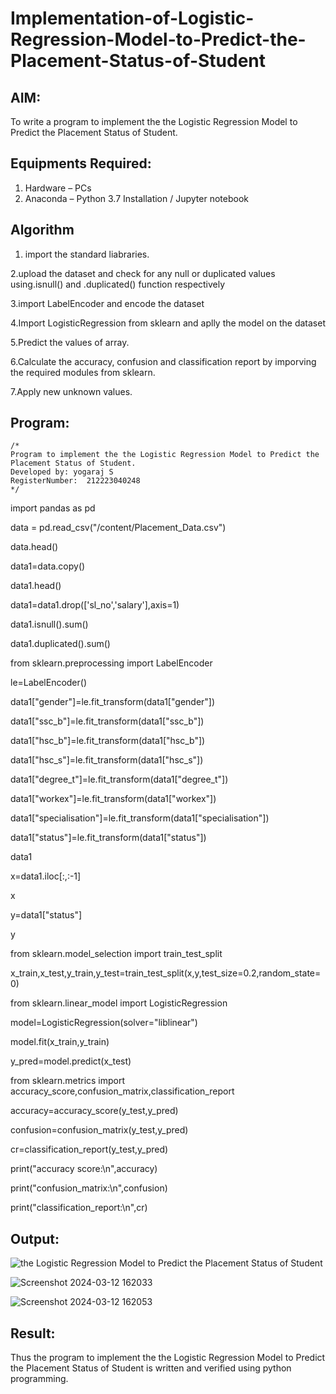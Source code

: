 # Implementation-of-Logistic-Regression-Model-to-Predict-the-Placement-Status-of-Student

## AIM:
To write a program to implement the the Logistic Regression Model to Predict the Placement Status of Student.

## Equipments Required:
1. Hardware – PCs
2. Anaconda – Python 3.7 Installation / Jupyter notebook

## Algorithm
1. import the standard liabraries.

2.upload the dataset and check for any null or duplicated values using.isnull() and .duplicated() function respectively

3.import LabelEncoder and encode the dataset

4.Import LogisticRegression from sklearn and aplly the model on the dataset

5.Predict the values of array.

6.Calculate the accuracy, confusion and classification report by imporving the required modules from sklearn.

7.Apply new unknown values.

## Program:
```
/*
Program to implement the the Logistic Regression Model to Predict the Placement Status of Student.
Developed by: yogaraj S
RegisterNumber:  212223040248
*/
```
import pandas as pd

data = pd.read_csv("/content/Placement_Data.csv")

data.head()

data1=data.copy()

data1.head()

data1=data1.drop(['sl_no','salary'],axis=1)

data1.isnull().sum()

data1.duplicated().sum()

from sklearn.preprocessing import LabelEncoder

le=LabelEncoder()

data1["gender"]=le.fit_transform(data1["gender"])

data1["ssc_b"]=le.fit_transform(data1["ssc_b"])

data1["hsc_b"]=le.fit_transform(data1["hsc_b"])

data1["hsc_s"]=le.fit_transform(data1["hsc_s"])

data1["degree_t"]=le.fit_transform(data1["degree_t"])

data1["workex"]=le.fit_transform(data1["workex"])

data1["specialisation"]=le.fit_transform(data1["specialisation"])

data1["status"]=le.fit_transform(data1["status"])

data1

x=data1.iloc[:,:-1]

x

y=data1["status"]

y

from sklearn.model_selection import train_test_split

x_train,x_test,y_train,y_test=train_test_split(x,y,test_size=0.2,random_state=0)

from sklearn.linear_model import LogisticRegression

model=LogisticRegression(solver="liblinear")

model.fit(x_train,y_train)

y_pred=model.predict(x_test)

from sklearn.metrics import accuracy_score,confusion_matrix,classification_report

accuracy=accuracy_score(y_test,y_pred)

confusion=confusion_matrix(y_test,y_pred)

cr=classification_report(y_test,y_pred)

print("accuracy score:\n",accuracy)

print("confusion_matrix:\n",confusion)

print("classification_report:\n",cr)


## Output:
![the Logistic Regression Model to Predict the Placement Status of Student](sam.png)

![Screenshot 2024-03-12 162033](https://github.com/yogaraj2/Implementation-of-Logistic-Regression-Model-to-Predict-the-Placement-Status-of-Student/assets/153482637/e254d567-3441-43a0-9ba0-4b124150350a)

![Screenshot 2024-03-12 162053](https://github.com/yogaraj2/Implementation-of-Logistic-Regression-Model-to-Predict-the-Placement-Status-of-Student/assets/153482637/6d882639-2a65-49c9-8909-bcf8013c0563)


## Result:
Thus the program to implement the the Logistic Regression Model to Predict the Placement Status of Student is written and verified using python programming.
